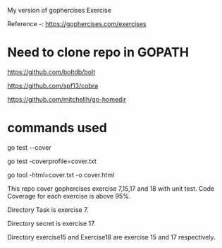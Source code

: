 My version of gophercises Exercise


Reference -: https://gophercises.com/exercises

# Need to clone repo in GOPATH
https://github.com/boltdb/bolt

https://github.com/spf13/cobra

https://github.com/mitchellh/go-homedir

# commands used
go test --cover

go test -coverprofile=cover.txt
 
go tool -html=cover.txt -o cover.html

This repo cover gophercises exercise 7,15,17 and 18 with unit test.
Code Coverage for each exercise is above 95%.

Directory Task is exercise 7.

Directory secret is exercise 17.

Directory exercise15 and Exercise18 are exercise 15 and 17 respectively.

